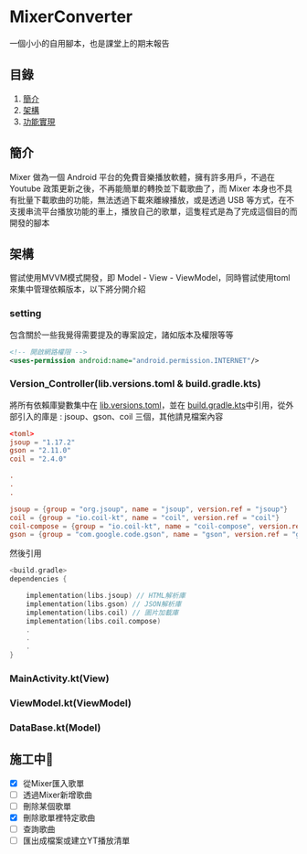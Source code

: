# MixerConverter

一個小小的自用腳本，也是課堂上的期末報告  

## 目錄

1. [簡介](#簡介)
2. [架構](#架構)
3. [功能實現](#施工中)

## 簡介

Mixer 做為一個 Android 平台的免費音樂播放軟體，擁有許多用戶，不過在Youtube 政策更新之後，不再能簡單的轉換並下載歌曲了，而 Mixer 本身也不具有批量下載歌曲的功能，無法透過下載來離線播放，或是透過 USB 等方式，在不支援串流平台播放功能的車上，播放自己的歌單，這隻程式是為了完成這個目的而開發的腳本

## 架構

嘗試使用MVVM模式開發，即 Model - View - ViewModel，同時嘗試使用toml來集中管理依賴版本，以下將分開介紹

### setting

包含關於一些我覺得需要提及的專案設定，諸如版本及權限等等

```xml
<!-- 開啟網路權限 -->
<uses-permission android:name="android.permission.INTERNET"/>
```

### Version_Controller(lib.versions.toml & build.gradle.kts)

將所有依賴庫變數集中在 [lib.versions.toml](./gradle/libs.versions.toml)，並在 [build.gradle.kts](./app/build.gradle.kts)中引用，從外部引入的庫是 : jsoup、gson、coil 三個，其他請見檔案內容

```toml
<toml>
jsoup = "1.17.2"
gson = "2.11.0"
coil = "2.4.0"

.
.
.

jsoup = {group = "org.jsoup", name = "jsoup", version.ref = "jsoup"}
coil = {group = "io.coil-kt", name = "coil", version.ref = "coil"}
coil-compose = {group = "io.coil-kt", name = "coil-compose", version.ref = "coil"}
gson = {group = "com.google.code.gson", name = "gson", version.ref = "gson"}
```

然後引用

```kts
<build.gradle>
dependencies {

    implementation(libs.jsoup) // HTML解析庫
    implementation(libs.gson) // JSON解析庫
    implementation(libs.coil) // 圖片加載庫
    implementation(libs.coil.compose)
    .
    .
    .
}
```

### MainActivity.kt(View)

### ViewModel.kt(ViewModel)

### DataBase.kt(Model)

## 施工中🚧

- [x] 從Mixer匯入歌單
- [ ] 透過Mixer新增歌曲
- [ ] 刪除某個歌單
- [x] 刪除歌單裡特定歌曲
- [ ] 查詢歌曲
- [ ] 匯出成檔案或建立YT播放清單
